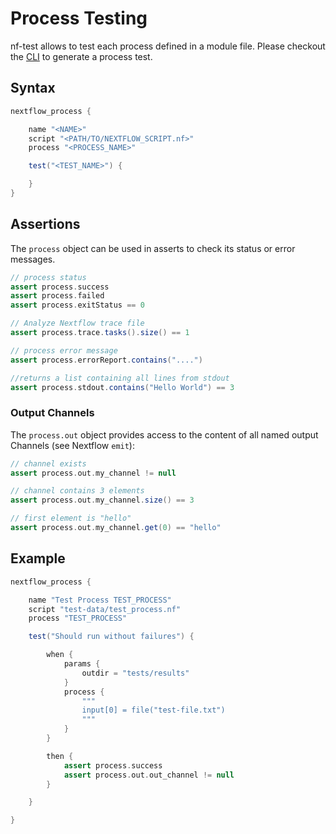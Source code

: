 # Process Testing

nf-test allows to test each process defined in a module file. Please checkout the [CLI](../cli/generate.md) to generate a process test.

## Syntax
```Groovy
nextflow_process {

    name "<NAME>"
    script "<PATH/TO/NEXTFLOW_SCRIPT.nf>"
    process "<PROCESS_NAME>"

    test("<TEST_NAME>") {

    }
}
```

## Assertions

The `process` object can be used in asserts to check its status or error messages.


```groovy
// process status
assert process.success
assert process.failed
assert process.exitStatus == 0

// Analyze Nextflow trace file
assert process.trace.tasks().size() == 1

// process error message
assert process.errorReport.contains("....")

//returns a list containing all lines from stdout
assert process.stdout.contains("Hello World") == 3
```

### Output Channels

The `process.out` object provides access to the content of all named output Channels (see Nextflow `emit`):

```groovy
// channel exists
assert process.out.my_channel != null

// channel contains 3 elements
assert process.out.my_channel.size() == 3

// first element is "hello"
assert process.out.my_channel.get(0) == "hello"
```

## Example

```Groovy
nextflow_process {

    name "Test Process TEST_PROCESS"
    script "test-data/test_process.nf"
    process "TEST_PROCESS"

    test("Should run without failures") {

        when {
            params {
                outdir = "tests/results"
            }
            process {
                """
                input[0] = file("test-file.txt")
                """
            }
        }

        then {
            assert process.success
            assert process.out.out_channel != null
        }

    }

}
```
